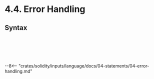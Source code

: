 <!-- This file is generated automatically by infrastructure scripts. Please don't edit by hand. -->

# 4.4. Error Handling

## Syntax

```{ .ebnf #TryStatement }

```

<pre ebnf-snippet="TryStatement" style="display: none;"><span class="cm">(* Introduced in 0.6.0 *)</span><br /><a href="#TryStatement"><span class="k">TryStatement</span></a><span class="o"> = </span><a href="../../01-file-structure/08-keywords#TryKeyword"><span class="k">TRY_KEYWORD</span></a><br /><span class="o">               </span><a href="../../05-expressions/01-base-expressions#Expression"><span class="k">Expression</span></a><br /><span class="o">               </span><a href="../../02-definitions/08-functions#ReturnsDeclaration"><span class="k">ReturnsDeclaration</span></a><span class="o">?</span><br /><span class="o">               </span><a href="../01-blocks#Block"><span class="k">Block</span></a><br /><span class="o">               </span><a href="#CatchClauses"><span class="k">CatchClauses</span></a><span class="o">;</span></pre>

```{ .ebnf #CatchClauses }

```

<pre ebnf-snippet="CatchClauses" style="display: none;"><span class="cm">(* Introduced in 0.6.0 *)</span><br /><a href="#CatchClauses"><span class="k">CatchClauses</span></a><span class="o"> = </span><a href="#CatchClause"><span class="k">CatchClause</span></a><span class="o">+</span><span class="o">;</span></pre>

```{ .ebnf #CatchClause }

```

<pre ebnf-snippet="CatchClause" style="display: none;"><span class="cm">(* Introduced in 0.6.0 *)</span><br /><a href="#CatchClause"><span class="k">CatchClause</span></a><span class="o"> = </span><a href="../../01-file-structure/08-keywords#CatchKeyword"><span class="k">CATCH_KEYWORD</span></a><br /><span class="o">              </span><a href="#CatchClauseError"><span class="k">CatchClauseError</span></a><span class="o">?</span><br /><span class="o">              </span><a href="../01-blocks#Block"><span class="k">Block</span></a><span class="o">;</span></pre>

```{ .ebnf #CatchClauseError }

```

<pre ebnf-snippet="CatchClauseError" style="display: none;"><span class="cm">(* Introduced in 0.6.0 *)</span><br /><a href="#CatchClauseError"><span class="k">CatchClauseError</span></a><span class="o"> = </span><a href="../../05-expressions/06-identifiers#Identifier"><span class="k">IDENTIFIER</span></a><span class="o">?</span><br /><span class="o">                   </span><a href="../../02-definitions/08-functions#ParametersDeclaration"><span class="k">ParametersDeclaration</span></a><span class="o">;</span></pre>

```{ .ebnf #RevertStatement }

```

<pre ebnf-snippet="RevertStatement" style="display: none;"><span class="cm">(* Introduced in 0.8.4 *)</span><br /><a href="#RevertStatement"><span class="k">RevertStatement</span></a><span class="o"> = </span><a href="../../01-file-structure/08-keywords#RevertKeyword"><span class="k">REVERT_KEYWORD</span></a><br /><span class="o">                  </span><a href="../../05-expressions/06-identifiers#IdentifierPath"><span class="k">IdentifierPath</span></a><span class="o">?</span><br /><span class="o">                  </span><a href="../../05-expressions/02-function-calls#ArgumentsDeclaration"><span class="k">ArgumentsDeclaration</span></a><br /><span class="o">                  </span><a href="../../01-file-structure/09-punctuation#Semicolon"><span class="k">SEMICOLON</span></a><span class="o">;</span></pre>

```{ .ebnf #ThrowStatement }

```

<pre ebnf-snippet="ThrowStatement" style="display: none;"><span class="cm">(* Deprecated in 0.5.0 *)</span><br /><a href="#ThrowStatement"><span class="k">ThrowStatement</span></a><span class="o"> = </span><a href="../../01-file-structure/08-keywords#ThrowKeyword"><span class="k">THROW_KEYWORD</span></a><br /><span class="o">                 </span><a href="../../01-file-structure/09-punctuation#Semicolon"><span class="k">SEMICOLON</span></a><span class="o">;</span></pre>

--8<-- "crates/solidity/inputs/language/docs/04-statements/04-error-handling.md"
